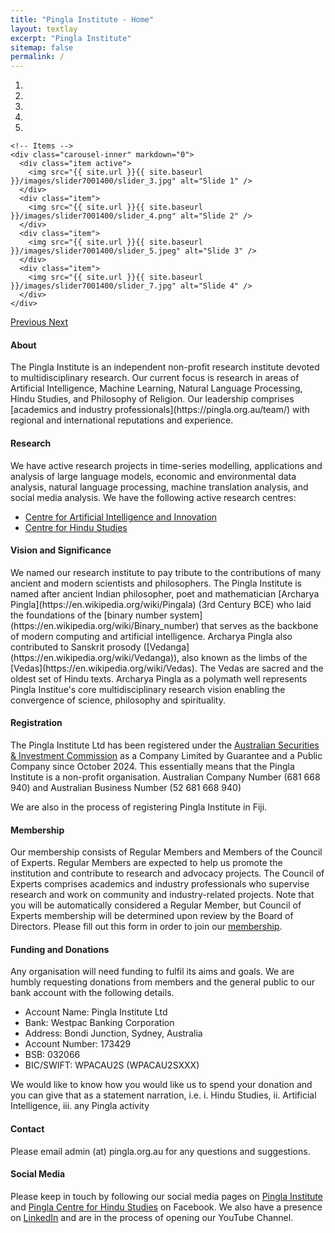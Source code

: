 ```yaml
---
title: "Pingla Institute - Home"
layout: textlay
excerpt: "Pingla Institute"
sitemap: false
permalink: /
---
```

 

<div markdown="0" id="carousel" class="carousel slide" data-ride="carousel" data-interval="4000" data-pause="hover" >
    <!-- Menu -->
    <ol class="carousel-indicators"> 
        <li data-target="#carousel" data-slide-to="active"></li>
        <li data-target="#carousel" data-slide-to="1"></li>
        <li data-target="#carousel" data-slide-to="2"></li>
        <li data-target="#carousel" data-slide-to="3"></li>
        <li data-target="#carousel" data-slide-to="4"></li> 
    </ol>

    <!-- Items -->
    <div class="carousel-inner" markdown="0">
      <div class="item active"> 
        <img src="{{ site.url }}{{ site.baseurl }}/images/slider7001400/slider_3.jpg" alt="Slide 1" />
      </div>
      <div class="item">
        <img src="{{ site.url }}{{ site.baseurl }}/images/slider7001400/slider_4.png" alt="Slide 2" />
      </div>       
      <div class="item">
        <img src="{{ site.url }}{{ site.baseurl }}/images/slider7001400/slider_5.jpeg" alt="Slide 3" />
      </div>
      <div class="item">
        <img src="{{ site.url }}{{ site.baseurl }}/images/slider7001400/slider_7.jpg" alt="Slide 4" />
      </div> 
    </div>
  <a class="left carousel-control" href="#carousel" role="button" data-slide="prev">
    <span class="glyphicon glyphicon-chevron-left" aria-hidden="true"></span>
    <span class="sr-only">Previous</span>
  </a>
  <a class="right carousel-control" href="#carousel" role="button" data-slide="next">
    <span class="glyphicon glyphicon-chevron-right" aria-hidden="true"></span>
    <span class="sr-only">Next</span>
  </a>
</div>

#### About
<p>
The Pingla Institute is an independent non-profit research institute devoted to multidisciplinary research. Our current focus is research in areas of Artificial Intelligence, Machine Learning, Natural Language Processing, Hindu Studies, and Philosophy of Religion. Our leadership comprises [academics and industry professionals](https://pingla.org.au/team/) with regional and international reputations and experience. 
</p>
 
#### Research
We have active research projects in time-series modelling, applications and analysis of 
large language models, economic and environmental data analysis, natural language processing, machine translation analysis, 
 and social media analysis. We have the following active research centres:

*  [Centre for Artificial Intelligence and Innovation](https://pingla.org.au/caii/)
*  [Centre for Hindu Studies](https://pingla.org.au/chs/)
  

#### Vision and Significance
<p>
We named our research institute to pay tribute to the contributions of many ancient and modern scientists and philosophers. The Pingla Institute is named after ancient Indian philosopher, poet and mathematician [Archarya Pingla](https://en.wikipedia.org/wiki/Pingala) (3rd Century BCE) who laid the foundations of the [binary number system](https://en.wikipedia.org/wiki/Binary_number)  that serves as the backbone of modern computing and artificial intelligence. Archarya Pingla also contributed to Sanskrit prosody ([Vedanga](https://en.wikipedia.org/wiki/Vedanga)), also known as the limbs of the  [Vedas](https://en.wikipedia.org/wiki/Vedas). The Vedas are sacred and the oldest set of Hindu texts.  Archarya Pingla as a polymath well represents Pingla Institue's core multidisciplinary research vision enabling the convergence of science, philosophy and spirituality.
</p> 


#### Registration

The Pingla Institute Ltd has been registered under the [Australian Securities & Investment Commission](https://asic.gov.au/) as a Company Limited by Guarantee and a Public Company since October 2024. This essentially means that the Pingla Institute is a non-profit organisation.  Australian Company Number (681 668 940) and Australian Business Number (52 681 668 940)

We are also in the process of registering Pingla Institute in Fiji. 

#### Membership

Our membership consists of Regular Members and Members of the Council of Experts. Regular Members are expected to help us promote the institution and contribute to research and advocacy projects. The Council of Experts comprises academics and industry professionals who supervise research and work on community and industry-related projects. Note that you will be automatically considered a Regular Member, but Council of Experts membership will be determined upon review by the Board of Directors. Please fill out this form in order to join our [membership](https://docs.google.com/forms/d/120wW5OFqSq46KR5g32u_GSu7-5AFyCbXhkpx8_11S68/preview).


#### Funding and Donations

Any organisation will need funding to fulfil its aims and goals. We are humbly requesting donations from members and the general public to our bank account with the following details. 

* Account Name: Pingla Institute Ltd
* Bank: Westpac Banking Corporation
* Address: Bondi Junction, Sydney, Australia
* Account Number: 173429
* BSB: 032066
* BIC/SWIFT: WPACAU2S (WPACAU2SXXX)


We would like to know how you would like us to spend your donation and you can give that as a statement narration, i.e. i. Hindu Studies, ii. Artificial Intelligence, iii. any Pingla activity


#### Contact

Please email admin (at) pingla.org.au for any questions and suggestions. 

#### Social Media

Please keep in touch by following our social media pages on [Pingla Institute](https://www.facebook.com/pinglainstitute) and [Pingla Centre for Hindu Studies](https://www.facebook.com/pinglahinducentre) on Facebook. We also have a presence on  [LinkedIn](https://www.linkedin.com/company/pinglainstitute/) and are in the process of opening our YouTube Channel. 



